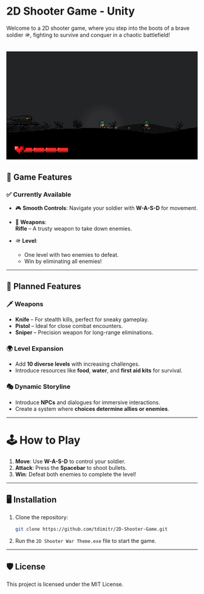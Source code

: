 # 2D Shooter Game - Unity

Welcome to a 2D shooter game, where you step into the boots of a brave soldier 🪖, fighting to survive and conquer in a chaotic battlefield! 

![2D Shooter Game](Screenshot.png)
---

## 🚀 Game Features

### ✅ Currently Available
- 🎮 **Smooth Controls**: Navigate your soldier with **W-A-S-D** for movement.  
- 🔫 **Weapons**:  
  **Rifle** – A trusty weapon to take down enemies.  

- 🪖 **Level**:  
  -  One level with two enemies to defeat.  
  -  Win by eliminating all enemies!

---

## 🔧 Planned Features

### 🗡 **Weapons**
-  **Knife** – For stealth kills, perfect for sneaky gameplay.  
-  **Pistol** – Ideal for close combat encounters.  
-  **Sniper** – Precision weapon for long-range eliminations.  

### 🌍 **Level Expansion**
-  Add **10 diverse levels** with increasing challenges.  
-  Introduce resources like **food**, **water**, and **first aid kits** for survival.  

### 🎭 **Dynamic Storyline**
-  Introduce **NPCs** and dialogues for immersive interactions.  
-  Create a system where **choices determine allies or enemies**.  

---


# 🕹️ How to Play
1. **Move**: Use **W-A-S-D** to control your soldier.  
2. **Attack**: Press the **Spacebar** to shoot bullets.
3. **Win**: Defeat both enemies to complete the level!


---

## 🖥️ Installation

1. Clone the repository:  
   ```bash
   git clone https://github.com/tdimitr/2D-Shooter-Game.git
2. Run the `2D Shooter War Theme.exe` file to start the game.

---

## 🛡️ License
This project is licensed under the MIT License. 
